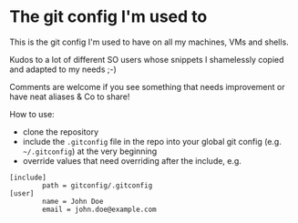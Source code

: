 # The git config I'm used to

This is the git config I'm used to have on all my machines, VMs and shells.

Kudos to a lot of different SO users whose snippets I shamelessly copied and adapted to my needs ;-)

Comments are welcome if you see something that needs improvement or have neat aliases & Co to share!

How to use:

- clone the repository
- include the `.gitconfig` file in the repo into your global git config (e.g. `~/.gitconfig`) at the very beginning
- override values that need overriding after the include, e.g.

```
[include]
        path = gitconfig/.gitconfig
[user]
        name = John Doe
        email = john.doe@example.com
```
